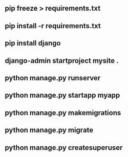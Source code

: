 ## pip freeze > requirements.txt
## pip install -r requirements.txt

## pip install django
## django-admin startproject mysite .
## python manage.py runserver
## python manage.py startapp myapp

## python manage.py makemigrations

## python manage.py migrate
## python manage.py createsuperuser